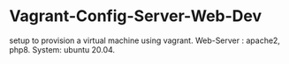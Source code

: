 # Vagrant-Config-Server-Web-Dev
setup to provision a virtual machine using vagrant. Web-Server : apache2, php8. System: ubuntu 20.04.
